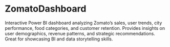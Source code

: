 # ZomatoDashboard
Interactive Power BI dashboard analyzing Zomato’s sales, user trends, city performance, food categories, and customer retention. Provides insights on user demographics, revenue patterns, and strategic recommendations. Great for showcasing BI and data storytelling skills.
